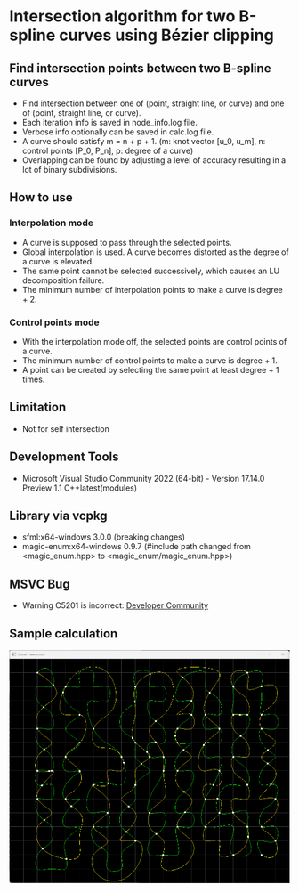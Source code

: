 # Intersection algorithm for two B-spline curves using Bézier clipping

## Find intersection points between two B-spline curves

- Find intersection between one of (point, straight line, or curve) and one of (point, straight line, or curve).
- Each iteration info is saved in node_info.log file.
- Verbose info optionally can be saved in calc.log file.
- A curve should satisfy m = n + p + 1.
(m: knot vector [u_0, u_m], n: control points [P_0, P_n], p: degree of a curve)
- Overlapping can be found by adjusting a level of accuracy resulting in a lot of binary subdivisions.

## How to use

### Interpolation mode
- A curve is supposed to pass through the selected points.
- Global interpolation is used. A curve becomes distorted as the degree of a curve is elevated.
- The same point cannot be selected successively, which causes an LU decomposition failure.
- The minimum number of interpolation points to make a curve is degree + 2.

### Control points mode
- With the interpolation mode off, the selected points are control points of a curve.
- The minimum number of control points to make a curve is degree + 1.
- A point can be created by selecting the same point at least degree + 1 times.

## Limitation

- Not for self intersection

## Development Tools

- Microsoft Visual Studio Community 2022 (64-bit) - 
Version 17.14.0 Preview 1.1
C++latest(modules)

## Library via vcpkg

- sfml:x64-windows 3.0.0 (breaking changes)
- magic-enum:x64-windows 0.9.7 (#include path changed from <magic_enum.hpp> to <magic_enum/magic_enum.hpp>)

## MSVC Bug

- Warning C5201 is incorrect: [Developer Community](https://developercommunity.visualstudio.com/t/C-modules-and-precompiled-header-incor/10016869)
  
## Sample calculation
![screenshot](Screenshot_3.png)
